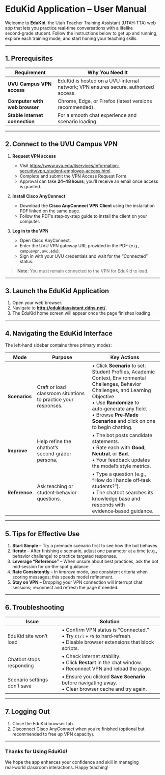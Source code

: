 # EduKid Application – User Manual

Welcome to **EduKid**, the Utah Teacher Training Assistant (UTAH‑TTA) web app that lets you practice real‑time conversations with a lifelike second‑grade student. Follow the instructions below to get up and running, explore each training mode, and start honing your teaching skills.

---

## 1. Prerequisites

| Requirement | Why You Need It |
|-------------|-----------------|
| **UVU Campus VPN access** | EduKid is hosted on a UVU‑internal network; VPN ensures secure, authorized access. |
| **Computer with web browser** | Chrome, Edge, or Firefox (latest versions recommended). |
| **Stable internet connection** | For a smooth chat experience and scenario loading. |

---

## 2. Connect to the UVU Campus VPN

1. **Request VPN access**  
   - Visit <https://www.uvu.edu/itservices/information-security/vpn_student-employee-access.html>.  
   - Complete and submit the VPN Access Request Form.  
   - Approval can take **24–48 hours**; you’ll receive an email once access is granted.

2. **Install Cisco AnyConnect**  
   - Download the **Cisco AnyConnect VPN Client** using the installation PDF linked on the same page.  
   - Follow the PDF’s step‑by‑step guide to install the client on your computer.

3. **Log in to the VPN**  
   - Open Cisco AnyConnect.  
   - Enter the UVU VPN gateway URL provided in the PDF (e.g., `campusvpn.uvu.edu`).  
   - Sign in with your UVU credentials and wait for the “Connected” status.

> **Note:** You must remain connected to the VPN for EduKid to load.

---

## 3. Launch the EduKid Application

1. Open your web browser.  
2. Navigate to **<http://edukidassistant.ddns.net/>**.  
3. The EduKid home screen will appear once the page finishes loading.

---

## 4. Navigating the EduKid Interface

The left‑hand sidebar contains three primary modes:

| Mode | Purpose | Key Actions |
|------|---------|-------------|
| **Scenarios** | Craft or load classroom situations to practice your responses. | • Click **Scenario** to set: Student Profiles, Academic Context, Environmental Challenges, Behavior Challenges, and Learning Objective<br>• Use **Randomize** to auto‑generate any field.<br>• Browse **Pre‑Made Scenarios** and click on one to begin chatting. |
| **Improve** | Help refine the chatbot’s second‑grader persona. | • The bot posts candidate statements.<br>• Rate each with **Good**, **Neutral**, or **Bad**.<br>• Your feedback updates the model’s style metrics. |
| **Reference** | Ask teaching or student‑behavior questions. | • Type a question (e.g., “How do I handle off‑task students?”).<br>• The chatbot searches its knowledge base and responds with evidence‑based guidance. |


---

## 5. Tips for Effective Use

1. **Start Simple** – Try a premade scenario first to see how the bot behaves.  
2. **Iterate** – After finishing a scenario, adjust one parameter at a time (e.g., behavior challenge) to practice targeted responses.  
3. **Leverage “Reference”** – When unsure about best practices, ask the bot mid‑session for on‑the‑spot guidance.  
4. **Rate Consistently** – In *Improve* mode, use consistent criteria when scoring messages; this speeds model refinement.  
5. **Stay on VPN** – Dropping your VPN connection will interrupt chat sessions; reconnect and refresh the page if needed.

---

## 6. Troubleshooting

| Issue | Solution |
|-------|----------|
| EduKid site won’t load | • Confirm VPN status is “Connected.”<br>• Try <kbd>Ctrl</kbd> + <kbd>F5</kbd> to hard‑refresh.<br>• Disable browser extensions that block scripts. |
| Chatbot stops responding | • Check internet stability.<br>• Click **Restart** in the chat window.<br>• Reconnect VPN and reload the page. |
| Scenario settings don’t save | • Ensure you clicked **Save Scenario** before navigating away.<br>• Clear browser cache and try again. |

---

## 7. Logging Out

1. Close the EduKid browser tab.  
2. Disconnect Cisco AnyConnect when you’re finished (optional but recommended to free up VPN capacity).

---

### **Thanks for Using EduKid!**

We hope the app enhances your confidence and skill in managing real‑world classroom interactions. Happy teaching!
